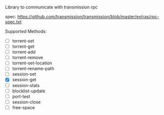 Library to communicate with transmission rpc

spec: https://github.com/transmission/transmission/blob/master/extras/rpc-spec.txt

Supported Methods:

- [ ] torrent-set
- [ ] torrent-get
- [ ] torrent-add
- [ ] torrent-remove
- [ ] torrent-set-location
- [ ] torrent-rename-path
- [ ] session-set
- [X] session-get
- [ ] session-stats
- [ ] blocklist-update
- [ ] port-test
- [ ] session-close
- [ ] free-space 
